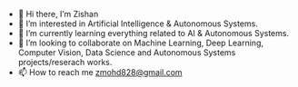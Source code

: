 - 👋 Hi there, I’m Zishan
- 👀 I’m interested in Artificial Intelligence & Autonomous Systems.
- 🌱 I’m currently learning everything related to AI & Autonomous Systems.
- 💞️ I’m looking to collaborate on Machine Learning, Deep Learning, Computer Vision, Data Science and Autonomous Systems projects/reserach works.
- 📫 How to reach me zmohd828@gmail.com

<!---
mdzishanansari/mdzishanansari is a ✨ special ✨ repository because its `README.md` (this file) appears on your GitHub profile.
You can click the Preview link to take a look at your changes.
--->
